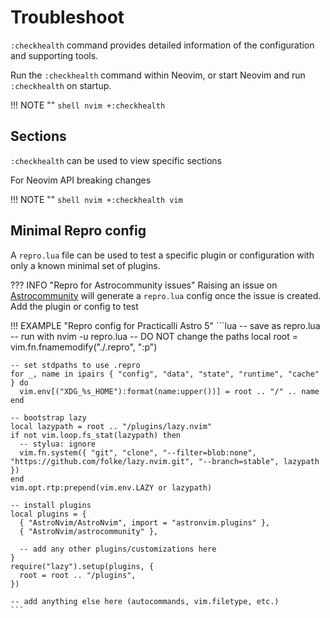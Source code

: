 # Troubleshoot

`:checkhealth` command provides detailed information of the configuration and supporting tools.

Run the `:checkhealth` command within Neovim, or start Neovim and run `:checkhealth` on startup.

!!! NOTE ""
    ```shell
    nvim +:checkhealth
    ```


## Sections

`:checkhealth` can be used to view specific sections


For Neovim API breaking changes

!!! NOTE ""
    ```shell
    nvim +:checkhealth vim
    ```


## Minimal Repro config

A `repro.lua` file can be used to test a specific plugin or configuration with only a known minimal set of plugins.

??? INFO "Repro for Astrocommunity issues"
    Raising an issue on [Astrocommunity](https://github.com/AstroNvim/astrocommunity) will generate a `repro.lua` config once the issue is created.  Add the plugin or config to test


!!! EXAMPLE "Repro config for Practicalli Astro 5"
    ```lua
    -- save as repro.lua
    -- run with nvim -u repro.lua
    -- DO NOT change the paths
    local root = vim.fn.fnamemodify("./.repro", ":p")

    -- set stdpaths to use .repro
    for _, name in ipairs { "config", "data", "state", "runtime", "cache" } do
      vim.env[("XDG_%s_HOME"):format(name:upper())] = root .. "/" .. name
    end

    -- bootstrap lazy
    local lazypath = root .. "/plugins/lazy.nvim"
    if not vim.loop.fs_stat(lazypath) then
      -- stylua: ignore
      vim.fn.system({ "git", "clone", "--filter=blob:none", "https://github.com/folke/lazy.nvim.git", "--branch=stable", lazypath })
    end
    vim.opt.rtp:prepend(vim.env.LAZY or lazypath)

    -- install plugins
    local plugins = {
      { "AstroNvim/AstroNvim", import = "astronvim.plugins" },
      { "AstroNvim/astrocommunity" },

      -- add any other plugins/customizations here
    }
    require("lazy").setup(plugins, {
      root = root .. "/plugins",
    })

    -- add anything else here (autocommands, vim.filetype, etc.)
    ```

